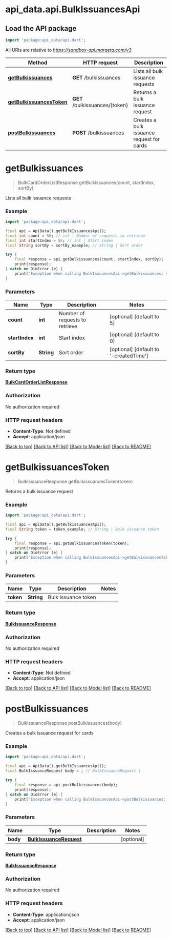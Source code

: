 # api_data.api.BulkIssuancesApi

## Load the API package
```dart
import 'package:api_data/api.dart';
```

All URIs are relative to *https://sandbox-api.marqeta.com/v3*

Method | HTTP request | Description
------------- | ------------- | -------------
[**getBulkissuances**](BulkIssuancesApi.md#getbulkissuances) | **GET** /bulkissuances | Lists all bulk issuance requests
[**getBulkissuancesToken**](BulkIssuancesApi.md#getbulkissuancestoken) | **GET** /bulkissuances/{token} | Returns a bulk issuance request
[**postBulkissuances**](BulkIssuancesApi.md#postbulkissuances) | **POST** /bulkissuances | Creates a bulk issuance request for cards


# **getBulkissuances**
> BulkCardOrderListResponse getBulkissuances(count, startIndex, sortBy)

Lists all bulk issuance requests

### Example
```dart
import 'package:api_data/api.dart';

final api = ApiData().getBulkIssuancesApi();
final int count = 56; // int | Number of requests to retrieve
final int startIndex = 56; // int | Start index
final String sortBy = sortBy_example; // String | Sort order

try {
    final response = api.getBulkissuances(count, startIndex, sortBy);
    print(response);
} catch on DioError (e) {
    print('Exception when calling BulkIssuancesApi->getBulkissuances: $e\n');
}
```

### Parameters

Name | Type | Description  | Notes
------------- | ------------- | ------------- | -------------
 **count** | **int**| Number of requests to retrieve | [optional] [default to 5]
 **startIndex** | **int**| Start index | [optional] [default to 0]
 **sortBy** | **String**| Sort order | [optional] [default to '-createdTime']

### Return type

[**BulkCardOrderListResponse**](BulkCardOrderListResponse.md)

### Authorization

No authorization required

### HTTP request headers

 - **Content-Type**: Not defined
 - **Accept**: application/json

[[Back to top]](#) [[Back to API list]](../README.md#documentation-for-api-endpoints) [[Back to Model list]](../README.md#documentation-for-models) [[Back to README]](../README.md)

# **getBulkissuancesToken**
> BulkIssuanceResponse getBulkissuancesToken(token)

Returns a bulk issuance request

### Example
```dart
import 'package:api_data/api.dart';

final api = ApiData().getBulkIssuancesApi();
final String token = token_example; // String | Bulk issuance token

try {
    final response = api.getBulkissuancesToken(token);
    print(response);
} catch on DioError (e) {
    print('Exception when calling BulkIssuancesApi->getBulkissuancesToken: $e\n');
}
```

### Parameters

Name | Type | Description  | Notes
------------- | ------------- | ------------- | -------------
 **token** | **String**| Bulk issuance token | 

### Return type

[**BulkIssuanceResponse**](BulkIssuanceResponse.md)

### Authorization

No authorization required

### HTTP request headers

 - **Content-Type**: Not defined
 - **Accept**: application/json

[[Back to top]](#) [[Back to API list]](../README.md#documentation-for-api-endpoints) [[Back to Model list]](../README.md#documentation-for-models) [[Back to README]](../README.md)

# **postBulkissuances**
> BulkIssuanceResponse postBulkissuances(body)

Creates a bulk issuance request for cards

### Example
```dart
import 'package:api_data/api.dart';

final api = ApiData().getBulkIssuancesApi();
final BulkIssuanceRequest body = ; // BulkIssuanceRequest | 

try {
    final response = api.postBulkissuances(body);
    print(response);
} catch on DioError (e) {
    print('Exception when calling BulkIssuancesApi->postBulkissuances: $e\n');
}
```

### Parameters

Name | Type | Description  | Notes
------------- | ------------- | ------------- | -------------
 **body** | [**BulkIssuanceRequest**](BulkIssuanceRequest.md)|  | [optional] 

### Return type

[**BulkIssuanceResponse**](BulkIssuanceResponse.md)

### Authorization

No authorization required

### HTTP request headers

 - **Content-Type**: application/json
 - **Accept**: application/json

[[Back to top]](#) [[Back to API list]](../README.md#documentation-for-api-endpoints) [[Back to Model list]](../README.md#documentation-for-models) [[Back to README]](../README.md)

